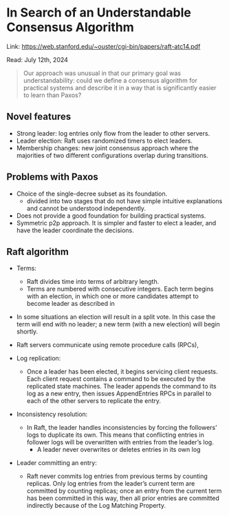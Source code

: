 # In Search of an Understandable Consensus Algorithm

Link: https://web.stanford.edu/~ouster/cgi-bin/papers/raft-atc14.pdf

Read: July 12th, 2024

> Our approach was unusual in that our primary goal was understandability: could we define a consensus algorithm for practical systems and describe it in a way that is significantly easier to learn than Paxos? 

## Novel features

* Strong leader: log entries only flow from the leader to other servers. 
* Leader election: Raft uses randomized timers to elect leaders.
* Membership changes: new joint consensus approach where the majorities of two different configurations overlap during transitions.

## Problems with Paxos

* Choice of the single-decree subset as its foundation.
  * divided into two stages that do not have simple intuitive explanations and cannot be understood independently. 
* Does not provide a good foundation for building practical systems.
* Symmetric p2p approach. It is simpler and faster to elect a leader, and have the leader coordinate the decisions. 

## Raft algorithm

* Terms:
  * Raft divides time into terms of arbitrary length.
  * Terms are numbered with consecutive integers. Each term begins with an election, in which one or more candidates attempt to become leader as described in
* In some situations an election will result in a split vote. In this case the term will end with no leader; a new term (with a new election) will begin shortly. 
* Raft servers communicate using remote procedure calls (RPCs), 

* Log replication:
  * Once a leader has been elected, it begins servicing client requests. Each client request contains a command to be executed by the replicated state machines. The leader appends the command to its log as a new entry, then issues AppendEntries RPCs in parallel to each of the other servers to replicate the entry. 
* Inconsistency resolution:
  * In Raft, the leader handles inconsistencies by forcing the followers’ logs to duplicate its own. This means that conflicting entries in follower logs will be overwritten with entries from the leader’s log.
    * A leader never overwrites or deletes entries in its own log
* Leader committing an entry:
  * Raft never commits log entries from previous terms by counting replicas. Only log entries from the leader’s current term are committed by counting replicas; once an entry from the current term has been committed in this way, then all prior entries are committed indirectly because of the Log Matching Property.